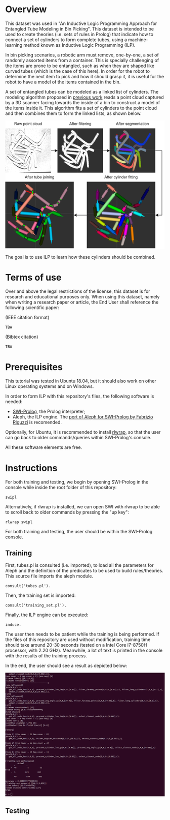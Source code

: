 # Overview

This dataset was used in "An Inductive Logic Programming Approach for Entangled Tube Modeling in Bin Picking". This dataset is intended to be used to create theories (i.e. sets of rules in Prolog) that indicate how to connect a set of cylinders to form complete tubes, using a machine-learning method known as Inductive Logic Programming (ILP).

In bin picking scenarios, a robotic arm must remove, one-by-one, a set of randomly assorted items from a container. This is specially challenging of the items are prone to be entangled, such as when they are shaped like curved tubes (which is the case of this here). In order for the robot to determine the next item to pick and how it should grasp it, it is useful for the robot to have a model of the items contained in the bin.

A set of entangled tubes can be modeled as a linked list of cylinders. The modeling algorithm proposed in [previous work](https://link.springer.com/chapter/10.1007/978-3-030-35990-4_50) reads a point cloud captured by a 3D scanner facing towards the inside of a bin to construct a model of the items inside it. This algorithm fits a set of cylinders to the point cloud and then combines them to form the linked lists, as shown below.

![Step-by-step example of the tube modeling algorithm](https://github.com/GoncaloLeao/Entangled-Tubes-Bin-Picking-Dataset/blob/master/an-ilp-approach-for-entangled-tube-modeling-in-bin-picking/images/modeling-example.png?raw=true)

The goal is to use ILP to learn how these cylinders should be combined.

# Terms of use

Over and above the legal restrictions of the license, this dataset is for research and educational purposes only. When using this dataset, namely when writing a research paper or article, the End User shall reference the following scientific paper:

(IEEE citation format)
```
TBA
```

(Bibtex citation)
```
TBA
```

# Prerequisites

This tutorial was tested in Ubuntu 18.04, but it should also work on other Linux operating systems and on Windows.

In order to form ILP with this repository's files, the following software is needed:
- [SWI-Prolog](https://github.com/SWI-Prolog/swipl-devel), the Prolog interpreter;
- Aleph, the ILP engine. The [port of Aleph for SWI-Prolog by Fabrizio Riguzzi](https://github.com/friguzzi/aleph) is recomended.

Optionally, for Ubuntu, it is recommended to install [rlwrap](https://github.com/hanslub42/rlwrap), so that the user can go back to older commands/queries within SWI-Prolog's console.

All these software elements are free.

# Instructions

For both training and testing, we begin by opening SWI-Prolog in the console while inside the root folder of this repository:

```
swipl
```

Alternatively, if rlwrap is installed, we can open SWI with rlwrap to be able to scroll back to older commands by pressing the "up key":

```
rlwrap swipl
```

For both training and testing, the user should be within the SWI-Prolog console.

## Training

First, tubes.pl is consulted (i.e. imported), to load all the parameters for Aleph and the definition of the predicates to be used to build rules/theories. This source file imports the aleph module.
```
consult('tubes.pl').
```

Then, the training set is imported:
```
consult('training_set.pl').
```

Finally, the ILP engine can be executed:
```
induce.
```

The user then needs to be patient while the training is being performed. If the files of this repository are used without modification, training time should take around 20-30 seconds (tested on a Intel Core i7-8750H processor, with 2.20 GHz). Meanwhile, a lot of text is printed in the console with the results of the training process.

In the end, the user should see a result as depicted below:

![Training output](https://github.com/GoncaloLeao/Entangled-Tubes-Bin-Picking-Dataset/blob/master/an-ilp-approach-for-entangled-tube-modeling-in-bin-picking/images/training.png?raw=true)


## Testing 
